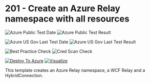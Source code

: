 # 201 - Create an Azure Relay namespace with all resources

![Azure Public Test Date](https://azurequickstartsservice.blob.core.windows.net/badges/201-azure-relay-create-all-resources/PublicLastTestDate.svg)
![Azure Public Test Result](https://azurequickstartsservice.blob.core.windows.net/badges/201-azure-relay-create-all-resources/PublicDeployment.svg)

![Azure US Gov Last Test Date](https://azurequickstartsservice.blob.core.windows.net/badges/201-azure-relay-create-all-resources/FairfaxLastTestDate.svg)
![Azure US Gov Last Test Result](https://azurequickstartsservice.blob.core.windows.net/badges/201-azure-relay-create-all-resources/FairfaxDeployment.svg)

![Best Practice Check](https://azurequickstartsservice.blob.core.windows.net/badges/201-azure-relay-create-all-resources/BestPracticeResult.svg)
![Cred Scan Check](https://azurequickstartsservice.blob.core.windows.net/badges/201-azure-relay-create-all-resources/CredScanResult.svg)

[![Deploy To Azure](https://raw.githubusercontent.com/fathym-it/azure-quickstart-templates/master/1-CONTRIBUTION-GUIDE/images/deploytoazure.svg?sanitize=true)](https://portal.azure.com/#create/Microsoft.Template/uri/https%3A%2F%2Fraw.githubusercontent.com%2Ffathym-it%2Fazure-quickstart-templates%2Fmaster%2F201-azure-relay-create-all-resources%2Fazuredeploy.json)  [![Visualize](https://raw.githubusercontent.com/fathym-it/azure-quickstart-templates/master/1-CONTRIBUTION-GUIDE/images/visualizebutton.svg?sanitize=true)](http://armviz.io/#/?load=https%3A%2F%2Fraw.githubusercontent.com%2Ffathym-it%2Fazure-quickstart-templates%2Fmaster%2F201-azure-relay-create-all-resources%2Fazuredeploy.json)

This template creates an Azure Relay namespace, a WCF Relay and a HybridConnection.



